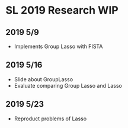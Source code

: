 # SL 2019 Research WIP

## 2019 5/9
- Implements Group Lasso with FISTA

## 2019 5/16
- Slide about GroupLasso
- Evaluate comparing Group Lasso and Lasso

## 2019 5/23
- Reproduct problems of Lasso
